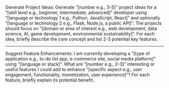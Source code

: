 Generate Project Ideas:
Generate “[number e.g., 3-5]” project ideas for a “[skill level e.g., beginner, intermediate, advanced]” developer using “[language or technology 1 e.g., Python, JavaScript, React]” and optionally “[language or technology 2 e.g., Flask, Node.js, a public API]“.
The projects should focus on “[domain or area of interest e.g., web development, data science, AI, game development, environmental sustainability]“.
For each idea, briefly describe the core concept and list 2-3 potential key features.

----------------------------------------------

Suggest Feature Enhancements:
I am currently developing a “[type of application e.g., to-do list app, e-commerce site, social media platform]” using “[language or stack]“.
What are “[number e.g., 2-3]” interesting or useful features I could add to enhance “[specific aspect e.g., user engagement, functionality, monetization, user experience]“?
For each feature, briefly explain its potential benefit.